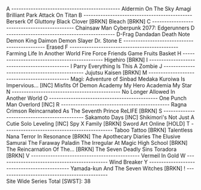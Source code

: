 A ---------------------------------------------
  Aldermin On The Sky
  Amagi Brilliant Park
  Attack On Titan
B ---------------------------------------------
  Berserk Of Gluttony
  Black Clover [BRKN]
  Bleach [BRKN]
C ---------------------------------------------
  Chainsaw Man
  Cyberpunk 2077: Edgerunners
D ---------------------------------------------
  D-Frag
  Dandadan
  Death Note
  Demon King Daimon
  Demon Slayer
  Dr. Stone
E ---------------------------------------------
  Erased
F ---------------------------------------------
  Farming Life In Another World
  Fire Force
  Friends Game
  Fruits Basket
H ---------------------------------------------
  Higehiro [BRKN]
I ---------------------------------------------
  I Parry Everything
  Is This A Zombie
J ---------------------------------------------
  Jujutsu Kaisen [BRKN]
M ---------------------------------------------
  Magi: Adventure of Sinbad
  Medaka Kuroiwa Is Impervious... [INC]
  Misfits Of Demon Academy
  My Hero Academia
  My Star
N ---------------------------------------------
  No Longer Allowed In Another World
O ---------------------------------------------
  One Punch Man
  Overlord [INC]
R ---------------------------------------------
  Ragna Crimson
  Reincarnated As The Seventh Prince
  ReLIFE [BRKN]
S ---------------------------------------------
  Sakamoto Days [INC]
  Shikimori's Not Just A Cutie
  Solo Leveling [INC]
  Spy X Family [BRKN]
  Sword Art Online [HOLD]
T ---------------------------------------------
  Taboo Tattoo [BRKN]
  Talentless Nana
  Terror In Resonance [BRKN]
  The Apothecary Diaries
  The Elusive Samurai
  The Faraway Paladin
  The Irregular At Magic High School [BRKN]
  The Reincarnation Of The... [BRKN]
  The Seven Deadly Sins
  Toradora [BRKN]
V ---------------------------------------------
  Vermeil In Gold
W ---------------------------------------------
  Wind Breaker
Y ---------------------------------------------
  Yamada-kun And The Seven Witches [BRKN]
! ---------------------------------------------  
  Site Wide Series Total [SWST]: 38
